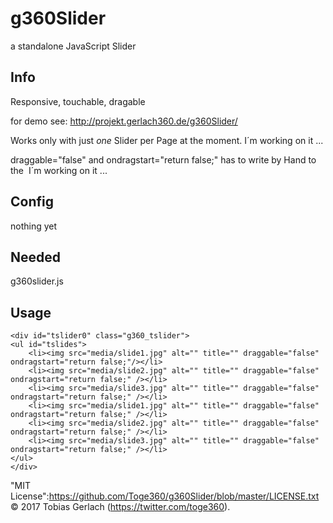 # g360Slider
a standalone JavaScript Slider

## Info
Responsive, touchable, dragable

for demo see: http://projekt.gerlach360.de/g360Slider/

Works only with just *one* Slider per Page at the moment.
I´m working on it ...

draggable="false" and ondragstart="return false;"
has to write by Hand to the <img>
I´m working on it ...

## Config
nothing yet

## Needed
g360slider.js

## Usage
```
<div id="tslider0" class="g360_tslider">
<ul id="tslides">
	<li><img src="media/slide1.jpg" alt="" title="" draggable="false" ondragstart="return false;"/></li>
	<li><img src="media/slide2.jpg" alt="" title="" draggable="false" ondragstart="return false;" /></li>
	<li><img src="media/slide3.jpg" alt="" title="" draggable="false" ondragstart="return false;" /></li>
	<li><img src="media/slide1.jpg" alt="" title="" draggable="false" ondragstart="return false;" /></li>
	<li><img src="media/slide2.jpg" alt="" title="" draggable="false" ondragstart="return false;" /></li>
	<li><img src="media/slide3.jpg" alt="" title="" draggable="false" ondragstart="return false;" /></li>
</ul>
</div>
```

"MIT License":https://github.com/Toge360/g360Slider/blob/master/LICENSE.txt © 2017 Tobias Gerlach (https://twitter.com/toge360).

